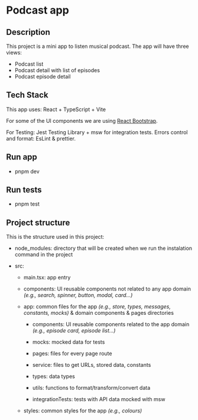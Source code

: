 # Podcast app

## Description

This project is a mini app to listen musical podcast. The app will have three views:

- Podcast list
- Podcast detail with list of episodes
- Podcast episode detail

## Tech Stack

This app uses: React + TypeScript + Vite

For some of the UI components we are using [React Bootstrap](https://react-bootstrap.netlify.app/).

For Testing: Jest Testing Library + msw for integration tests. Errors control and format: EsLint & prettier.

## Run app

- pnpm dev

## Run tests

- pnpm test

## Project structure

This is the structure used in this project:

- node_modules: directory that will be created when we run the instalation command in the project

- src:

  - main.tsx: app entry

  - components: UI reusable components not related to any app domain _(e.g., search, spinner, button, modal, card...)_

  - app: common files for the app _(e.g., store, types, messages, constants, mocks)_ & domain components & pages directories

    - components: UI reusable components related to the app domain _(e.g., episode card, episode list...)_

    - mocks: mocked data for tests

    - pages: files for every page route

    - service: files to get URLs, stored data, constants

    - types: data types

    - utils: functions to format/transform/convert data

    - integrationTests: tests with API data mocked with msw

  - styles: common styles for the app _(e.g., colours)_

